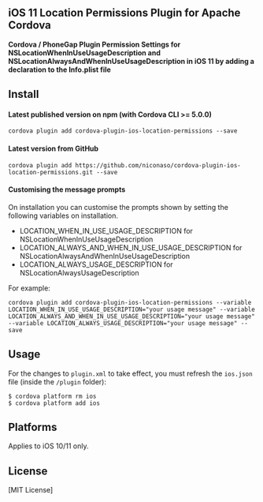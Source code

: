 ## iOS 11 Location Permissions Plugin for Apache Cordova

**Cordova / PhoneGap Plugin Permission Settings for NSLocationWhenInUseUsageDescription and NSLocationAlwaysAndWhenInUseUsageDescription in iOS 11 by adding a declaration to the Info.plist file**

## Install

#### Latest published version on npm (with Cordova CLI >= 5.0.0)

```
cordova plugin add cordova-plugin-ios-location-permissions --save
```

#### Latest version from GitHub

```
cordova plugin add https://github.com/niconaso/cordova-plugin-ios-location-permissions.git --save
```

#### Customising the message prompts

On installation you can customise the prompts shown by setting the following variables on installation.

- LOCATION_WHEN_IN_USE_USAGE_DESCRIPTION for NSLocationWhenInUseUsageDescription
- LOCATION_ALWAYS_AND_WHEN_IN_USE_USAGE_DESCRIPTION for NSLocationAlwaysAndWhenInUseUsageDescription
- LOCATION_ALWAYS_USAGE_DESCRIPTION for NSLocationAlwaysUsageDescription


For example:
```
cordova plugin add cordova-plugin-ios-location-permissions --variable LOCATION_WHEN_IN_USE_USAGE_DESCRIPTION="your usage message" --variable LOCATION_ALWAYS_AND_WHEN_IN_USE_USAGE_DESCRIPTION="your usage message" --variable LOCATION_ALWAYS_USAGE_DESCRIPTION="your usage message" --save
```

## Usage

For the changes to `plugin.xml` to take effect, you must refresh the `ios.json` file (inside the `/plugin` folder):
```
$ cordova platform rm ios
$ cordova platform add ios
```

## Platforms

Applies to iOS 10/11 only.

## License

[MIT License]
